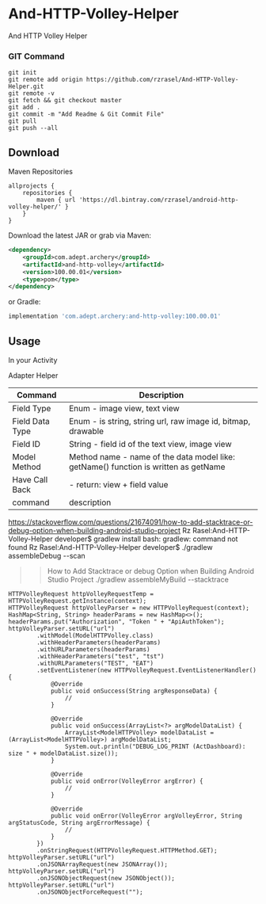 # And-HTTP-Volley-Helper
And HTTP Volley Helper


### GIT Command
```git_command
git init
git remote add origin https://github.com/rzrasel/And-HTTP-Volley-Helper.git
git remote -v
git fetch && git checkout master
git add .
git commit -m "Add Readme & Git Commit File"
git pull
git push --all
```

Download
--------

Maven Repositories
```maven
allprojects {
    repositories {
        maven { url 'https://dl.bintray.com/rzrasel/android-http-volley-helper/' }
    }
}
```

Download the latest JAR or grab via Maven:
```xml
<dependency>
    <groupId>com.adept.archery</groupId>
    <artifactId>and-http-volley</artifactId>
    <version>100.00.01</version>
    <type>pom</type>
</dependency>
```
or Gradle:
```groovy
implementation 'com.adept.archery:and-http-volley:100.00.01'
```

Usage
-----

In your Activity

Adapter Helper

| Command | Description |
| ------- | ----------- |
| Field Type | Enum - image view, text view |
| Field Data Type | Enum - is string, string url, raw image id, bitmap, drawable |
| Field ID | String - field id of the text view, image view |
| Model Method | Method name - name of the data model like: getName() function is written as getName |
| Have Call Back | - return: view + field value |
| command | description |


https://stackoverflow.com/questions/21674091/how-to-add-stacktrace-or-debug-option-when-building-android-studio-project
Rz Rasel:And-HTTP-Volley-Helper developer$ gradlew install
bash: gradlew: command not found
Rz Rasel:And-HTTP-Volley-Helper developer$
./gradlew assembleDebug --scan

>>How to Add Stacktrace or debug Option when Building Android Studio Project
./gradlew assembleMyBuild --stacktrace

```
HTTPVolleyRequest httpVolleyRequestTemp = HTTPVolleyRequest.getInstance(context);
HTTPVolleyRequest httpVolleyParser = new HTTPVolleyRequest(context);
HashMap<String, String> headerParams = new HashMap<>();
headerParams.put("Authorization", "Token " + "ApiAuthToken");
httpVolleyParser.setURL("url")
        .withModel(ModelHTTPVolley.class)
        .withHeaderParameters(headerParams)
        .withURLParameters(headerParams)
        .withHeaderParameters("test", "tst")
        .withURLParameters("TEST", "EAT")
        .setEventListener(new HTTPVolleyRequest.EventListenerHandler() {
            @Override
            public void onSuccess(String argResponseData) {
                //
            }

            @Override
            public void onSuccess(ArrayList<?> argModelDataList) {
                ArrayList<ModelHTTPVolley> modelDataList = (ArrayList<ModelHTTPVolley>) argModelDataList;
                System.out.println("DEBUG_LOG_PRINT (ActDashboard): size " + modelDataList.size());
            }

            @Override
            public void onError(VolleyError argError) {
                //
            }

            @Override
            public void onError(VolleyError argVolleyError, String argStatusCode, String argErrorMessage) {
                //
            }
        })
        .onStringRequest(HTTPVolleyRequest.HTTPMethod.GET);
httpVolleyParser.setURL("url")
        .onJSONArrayRequest(new JSONArray());
httpVolleyParser.setURL("url")
        .onJSONObjectRequest(new JSONObject());
httpVolleyParser.setURL("url")
        .onJSONObjectForceRequest("");
```